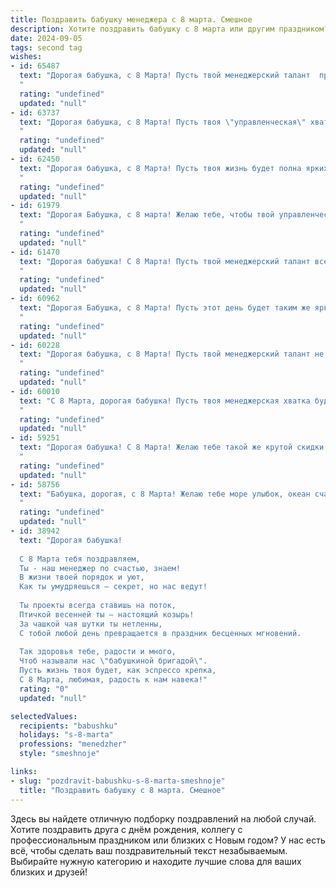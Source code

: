 ```yaml
---
title: Поздравить бабушку менеджера с 8 марта. Смешное
description: Хотите поздравить бабушку с 8 марта или другим праздником? Наш ИИ создаст незабываемое поздравление, а вы обязательно выделитесь среди других.  
date: 2024-09-05
tags: second tag
wishes:
- id: 65487
  text: "Дорогая бабушка, с 8 Марта! Пусть твой менеджерский талант  приносит тебе только прибыль - от внуков, от любви, от счастья! 🥳
  "
  rating: "undefined"
  updated: "null"
- id: 63737
  text: "Дорогая бабушка, с 8 Марта! Пусть твоя \"управленческая\" хватка и дальше помогает тебе организовывать не только рабочие задачи, но и семейные праздники! Желаю тебе, чтобы все планы и маркетинговые стратегии по покорению семейного бюджета были реализованы! 😜
  "
  rating: "undefined"
  updated: "null"
- id: 62450
  text: "Дорогая бабушка, с 8 Марта! Пусть твоя жизнь будет полна ярких красок, как отчёт о проделанной работе, а настроение всегда будет на высоте, как план продаж после удачного месяца! 😉
  "
  rating: "undefined"
  updated: "null"
- id: 61979
  text: "Дорогая Бабушка, с 8 марта! Желаю тебе, чтобы твой управленческий талант проявился в умении управлять внуками, а не только офисом! 😂 Пусть этот день будет полон радости, цветов и, конечно же, вкусных тортиков! 🥳
  "
  rating: "undefined"
  updated: "null"
- id: 61470
  text: "Дорогая бабушка! С 8 Марта! Пусть твой менеджерский талант всегда приводит к успеху, даже если это успех в закупке самых вкусных конфет и самых пушистых пледов! 😉
  "
  rating: "undefined"
  updated: "null"
- id: 60962
  text: "Дорогая Бабушка, с 8 Марта! Пусть этот день будет таким же ярким и успешным, как Ваши самые удачные сделки!  Желаем Вам неиссякаемого оптимизма, чтобы даже самые сложные клиенты не могли испортить Вам настроение, и крепкого здоровья, чтобы Вы могли долгое время руководить своим внуками (и, возможно, даже правнуками)!
  "
  rating: "undefined"
  updated: "null"
- id: 60228
  text: "Дорогая бабушка, с 8 Марта! Пусть твой менеджерский талант не знает границ, а клиенты твои всегда будут довольны. 😉  Желаю, чтобы тебя окружала только любовь, а работа приносила только радость! 🌷
  "
  rating: "undefined"
  updated: "null"
- id: 60010
  text: "С 8 Марта, дорогая бабушка! Пусть твоя менеджерская хватка будет железной, а скидки на продукты - космическими! 🎉
  "
  rating: "undefined"
  updated: "null"
- id: 59251
  text: "Дорогая бабушка! С 8 Марта! Желаю тебе такой же крутой скидки на все, как ты делаешь на работе, управляя своими клиентами  😉. Пусть эта весна будет яркой и полна новых интересных задач, а на работе пусть царят мир и спокойствие (хотя бы до обеда)! 🥳
  "
  rating: "undefined"
  updated: "null"
- id: 58756
  text: "Бабушка, дорогая, с 8 Марта! Желаю тебе море улыбок, океан счастья и чтобы все твои менеджерские таланты пригодились только для того, чтобы управлять своим собственным настроением! 😜
  "
  rating: "undefined"
  updated: "null"
- id: 38942
  text: "Дорогая бабушка!
  
  С 8 Марта тебя поздравляем,
  Ты - наш менеджер по счастью, знаем!
  В жизни твоей порядок и уют,
  Как ты умудряешься — секрет, но нас ведут!
  
  Ты проекты всегда ставишь на поток,
  Птичкой весенней ты — настоящий козырь!
  За чашкой чая шутки ты нетленны,
  С тобой любой день превращается в праздник бесценных мгновений.
  
  Так здоровья тебе, радости и много,
  Чтоб называли нас \"бабушкиной бригадой\".
  Пусть жизнь твоя будет, как эспрессо крепка,
  С 8 Марта, любимая, радость к нам навека!"
  rating: "0"
  updated: "null"

selectedValues:
  recipients: "babushku"
  holidays: "s-8-marta"
  professions: "menedzher"
  style: "smeshnoje"

links:
- slug: "pozdravit-babushku-s-8-marta-smeshnoje"
  title: "Поздравить бабушку с 8 марта. Смешное"
---
```


Здесь вы найдете отличную подборку поздравлений на любой случай. 
Хотите поздравить друга с днём рождения, коллегу с профессиональным праздником или близких с Новым годом? У нас есть всё, чтобы сделать ваш поздравительный текст незабываемым. Выбирайте нужную категорию и находите лучшие слова для ваших близких и друзей!
